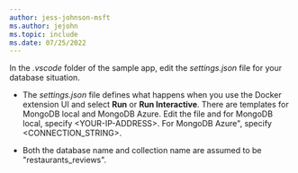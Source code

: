```yaml
---
author: jess-johnson-msft
ms.author: jejohn
ms.topic: include
ms.date: 07/25/2022
---
```


In the *.vscode* folder of the sample app, edit the *settings.json* file for your database situation.

* The *settings.json* file defines what happens when you use the Docker extension UI and select **Run** or **Run Interactive**. There are templates for MongoDB local and MongoDB Azure.  Edit the file and for MongoDB local, specify \<YOUR-IP-ADDRESS>. For MongoDB Azure", specify \<CONNECTION_STRING>.  

* Both the database name and collection name are assumed to be "restaurants_reviews".
